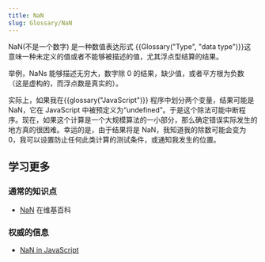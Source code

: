 ```yaml
---
title: NaN
slug: Glossary/NaN
---
```

NaN(不是一个数字) 是一种数值表达形式 {{Glossary("Type", "data type")}}这意味一种未定义的值或者不能够被描述的值，尤其浮点型结算的结果。

举例，NaNs 能够描述无穷大，数字除 0 的结果，缺少值，或者平方根为负数（这是虚构的，而浮点数是真实的）。

实际上，如果我在{{glossary("JavaScript")}} 程序中划分两个变量，结果可能是 NaN，它在 JavaScript 中被预定义为“undefined”。于是这个除法可能中断程序。现在，如果这个计算是一个大规模算法的一小部分，那么确定错误实际发生的地方真的很困难。幸运的是，由于结果将是 NaN，我知道我的除数可能会变为 0，我可以设置防止任何此类计算的测试条件，或通知我发生的位置。

## 学习更多

### 通常的知识点

- [NaN](https://zh.wikipedia.org/wiki/NaN) 在维基百科

### 权威的信息

- [NaN in JavaScript](/zh-CN/docs/Web/JavaScript/Reference/Global_Objects/NaN)
